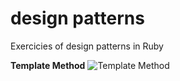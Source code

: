 # design patterns
Exercicies of design patterns in Ruby

<b>Template Method</b>
<img src="https://github.com/joelbarbosa/designpatterns/blob/master/assets/template_method.PNG" title="Template Method">
